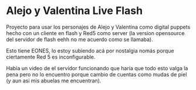 # Alejo y Valentina Live Flash
Proyecto para usar los personajes de Alejo y Valentina como digital puppets hecho con un cliente en flash y Red5 como server (la version opensource del servidor de flash eehh no me acuerdo como se llamaba).

Esto tiene EONES, lo estoy subiendo acá por nostalgia nomás porque ciertamente Red 5 es inconfigurable.

Había un video de el servidor funcionando que haría que todo esto valga la pena pero no lo encuentro porque cambio de cuentas como mudas de piel (y aun asi mis abuelas me encuentran).



